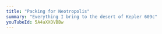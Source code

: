 ```yaml
---
title: "Packing for Neotropolis"
summary: "Everything I bring to the desert of Kepler 609c"
youTubeId: 5A4aXXOVBBw
---
```

